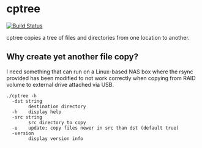 # cptree

[![Build Status](https://api.travis-ci.com/wiggin77/cptree.svg?branch=master)](https://travis-ci.com/wiggin77/cptree)

cptree copies a tree of files and directories from one location to another.

<!-- markdownlint-disable MD026 -->
## Why create yet another file copy?

I need something that can run on a Linux-based NAS box where the rsync provided has been modified to not work correctly when copying from RAID volume to external drive attached via USB.

```help
./cptree -h
  -dst string
        destination directory
  -h    display help
  -src string
        src directory to copy
  -u    update; copy files newer in src than dst (default true)
  -version
        display version info
```
